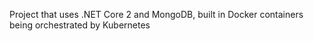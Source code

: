 Project that uses .NET Core 2 and MongoDB, built in Docker containers being orchestrated by Kubernetes 
